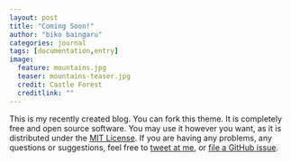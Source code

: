 ```yaml
---
layout: post
title: "Coming Soon!"
author: "biko baingaru"
categories: journal
tags: [documentation,entry]
image:
  feature: mountains.jpg
  teaser: mountains-teaser.jpg
  credit: Castle Forest
  creditlink: ""
---
```


This is my recently created blog. You can fork this theme. It is completely free and open source software. You may use it however you want, as it is distributed under the [MIT License](http://choosealicense.com/licenses/mit/). If you are having any problems, any questions or suggestions, feel free to [tweet at me](https://twitter.com/intent/tweet?text=My%question%about%hamlic%is:%&amp;via=bikobaingaru), or [file a GitHub issue](https://github.com/bikobaingaru/hamlic/issues/new).
